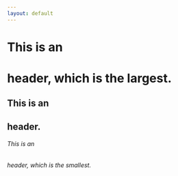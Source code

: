 ```yaml
---
layout: default
---
```

# This is an <h1> header, which is the largest.
## This is an <h2> header.
###### This is an <h6> header, which is the smallest.

